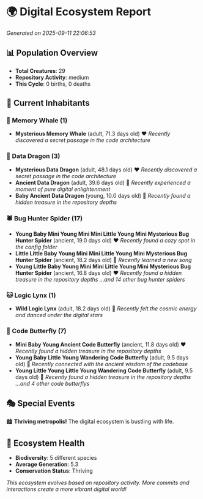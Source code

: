 # 🌍 Digital Ecosystem Report
*Generated on 2025-09-11 22:06:53*

## 📊 Population Overview
- **Total Creatures**: 29
- **Repository Activity**: medium
- **This Cycle**: 0 births, 0 deaths

## 👥 Current Inhabitants

### 🐋 Memory Whale (1)
- **Mysterious Memory Whale** (adult, 71.3 days old) ❤️
  *Recently discovered a secret passage in the code architecture*

### 🐉 Data Dragon (3)
- **Mysterious Data Dragon** (adult, 48.1 days old) ❤️
  *Recently discovered a secret passage in the code architecture*
- **Ancient Data Dragon** (adult, 39.6 days old) 💛
  *Recently experienced a moment of pure digital enlightenment*
- **Baby Ancient Data Dragon** (young, 10.0 days old) 💚
  *Recently found a hidden treasure in the repository depths*

### 🕷️ Bug Hunter Spider (17)
- **Young Baby Mini Young Mini Mini Little Young Mini Mysterious Bug Hunter Spider** (ancient, 19.0 days old) ❤️
  *Recently found a cozy spot in the config folder*
- **Little Little Baby Young Mini Mini Little Young Mini Mysterious Bug Hunter Spider** (ancient, 18.2 days old) 💛
  *Recently learned a new song*
- **Young Little Baby Young Mini Mini Little Young Mini Mysterious Bug Hunter Spider** (ancient, 16.8 days old) ❤️
  *Recently found a hidden treasure in the repository depths*
  *...and 14 other bug hunter spiders*

### 🐱 Logic Lynx (1)
- **Wild Logic Lynx** (adult, 18.2 days old) 💛
  *Recently felt the cosmic energy and danced under the digital stars*

### 🦋 Code Butterfly (7)
- **Mini Baby Young Ancient Code Butterfly** (ancient, 11.8 days old) ❤️
  *Recently found a hidden treasure in the repository depths*
- **Young Baby Little Young Wandering Code Butterfly** (adult, 9.5 days old) 💚
  *Recently connected with the ancient wisdom of the codebase*
- **Young Little Young Little Young Wandering Code Butterfly** (adult, 9.5 days old) 💛
  *Recently found a hidden treasure in the repository depths*
  *...and 4 other code butterflys*

## 🎭 Special Events

🏙️ **Thriving metropolis!** The digital ecosystem is bustling with life.

## 🔬 Ecosystem Health
- **Biodiversity**: 5 different species
- **Average Generation**: 5.3
- **Conservation Status**: Thriving

*This ecosystem evolves based on repository activity. More commits and interactions create a more vibrant digital world!*